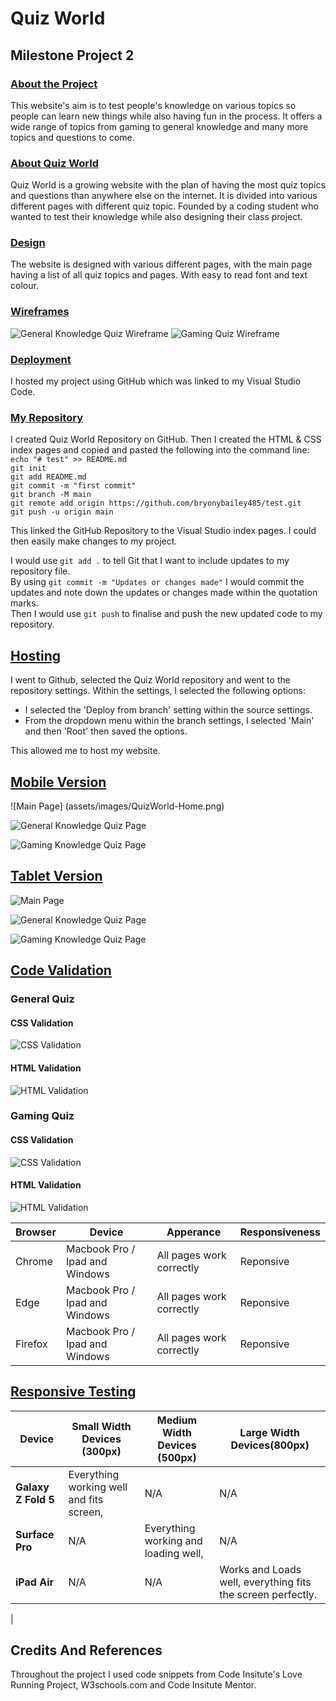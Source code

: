 ﻿# Quiz World
## Milestone Project 2
### <u>About the Project</u>
This website's aim is to test people's knowledge on various topics so people can learn new things while also having fun in the process. 
It offers a wide range of topics from gaming to general knowledge and many more topics and questions to come.

### <u> About Quiz World </u>
Quiz World is a growing website with the plan of having the most quiz topics and questions than anywhere else on the internet. It is divided into various different pages with different quiz topic. Founded by a coding student who wanted to test their knowledge while also designing their class project.

### <u>Design </u>
The website is designed with various different pages, with the main page having a list of all quiz topics and pages. With easy to read font and text colour.

### <u>Wireframes </u>
![General Knowledge Quiz Wireframe](Assets/images/General-Mobile-Wireframe.png)
![Gaming Quiz Wireframe ](Assets/images/Gaming-Mobile-Wireframe.png)

### <u>Deployment </u>
I hosted my project using GitHub which was linked to my Visual Studio Code.
### <u>My Repository </u>
I created Quiz World Repository on GitHub. Then I created the HTML & CSS index pages and copied and pasted the following into the command line: <br>
`echo "# test" >> README.md` <br>
`git init` <br>
`git add README.md`<br>
`git commit -m "first commit"`<br>
`git branch -M main`<br>
`git remote add origin https://github.com/bryonybailey485/test.git`<br>
`git push -u origin main`<br>

This linked the GitHub Repository to the Visual Studio index pages. I could then easily make changes to my project.

I would use `git add .` to tell Git that I want to include updates to my repository file. <br> By using `git commit -m "Updates or changes made"` I would commit the updates and note down the updates or changes made within the quotation marks. <br>Then I would use `git push` to finalise and push the new updated code to my repository.

## <u> Hosting </u>
I went to Github, selected the Quiz World repository and went to the repository settings. Within the settings, I selected the following options:
- I selected the 'Deploy from branch' setting within the source settings.
- From the dropdown menu within the branch settings, I selected 'Main' and then 'Root' then saved the options.

This allowed me to host my website.

## <b><u>Mobile Version </b></u>
![Main Page] (assets/images/QuizWorld-Home.png)

![General Knowledge Quiz Page](Assets/images/General-Knowledge-Mobile.png)

![Gaming Knowledge Quiz Page](Assets/images/Gaming-Quiz-Mobile.png)

## <b><u>Tablet Version </b></u>
![Main Page](Assets/images/Main-Page-Tablet.png)

![General Knowledge Quiz Page](Assets/images/General-Knowledge-Tablet.png)

![Gaming Knowledge Quiz Page](Assets/images/Gaming-Quiz-Tablet.png)

## <b><u> Code Validation </u></b>
### General Quiz
#### CSS Validation
![CSS Validation](Assets/images/GeneralCSSValidator.png)
#### HTML Validation
![HTML Validation](Assets/images/GeneralQuiz-Validator.png)
### Gaming Quiz
#### CSS Validation
![CSS Validation](Assets/images/GamingCssValidator.png)
#### HTML Validation
![HTML Validation](Assets/images/GamingQuiz-Validator.png)

| Browser    | Device | Apperance | Responsiveness |
|------------|--------|-----------|----------------|
| Chrome    |Macbook Pro / Ipad and Windows|All pages work correctly | Reponsive 
| Edge    |Macbook Pro / Ipad and Windows|All pages work correctly | Reponsive 
| Firefox    |Macbook Pro / Ipad and Windows|All pages work correctly | Reponsive 

## <b><u> Responsive Testing </u></b>
| Device | Small Width Devices (300px) | Medium Width Devices (500px) | Large Width Devices(800px) |
|--------|-----------------------------|------------------------------|----------------------------|
|<b>Galaxy Z Fold 5</b> | Everything working well and fits screen, | N/A | N/A|
|<b>Surface Pro</b> | N/A | Everything working and loading well, | N/A|
|<b>iPad Air</b>  | N/A | N/A | Works and Loads well, everything fits the screen perfectly.|
|


## Credits And References
Throughout the project I used code snippets from Code Insitute's Love Running Project, W3schools.com and Code Insitute Mentor.

